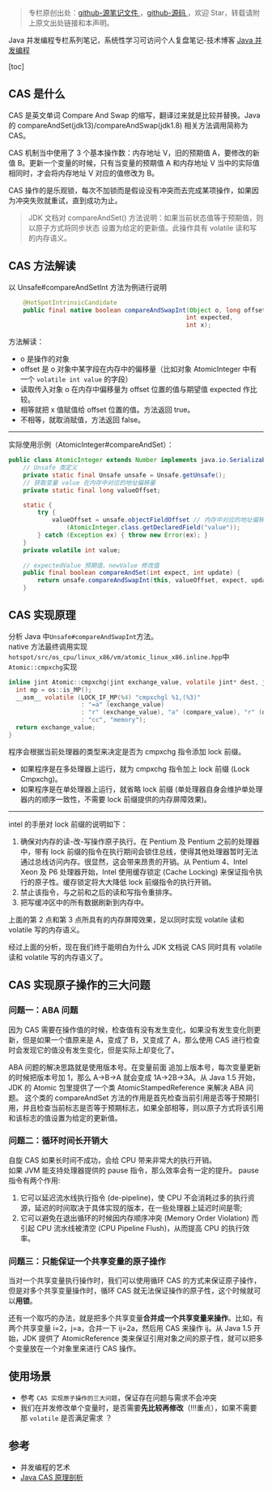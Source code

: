 > 专栏原创出处：[github-源笔记文件 ](https://github.com/GourdErwa/review-notes/tree/master/language/java-concurrency) ，[github-源码 ](https://github.com/GourdErwa/java-advanced/tree/master/java-concurrency)，欢迎 Star，转载请附上原文出处链接和本声明。

Java 并发编程专栏系列笔记，系统性学习可访问个人复盘笔记-技术博客 [Java 并发编程 ](https://review-notes.top/language/java-concurrency/)

[toc]
## CAS 是什么
CAS 是英文单词 Compare And Swap 的缩写，翻译过来就是比较并替换。Java 的 compareAndSet(jdk13)/compareAndSwap(jdk1.8) 相关方法调用简称为 CAS。

CAS 机制当中使用了 3 个基本操作数：内存地址 V，旧的预期值 A，要修改的新值 B。更新一个变量的时候，只有当变量的预期值 A 和内存地址 V 当中的实际值相同时，才会将内存地址 V 对应的值修改为 B。

CAS 操作的是乐观锁，每次不加锁而是假设没有冲突而去完成某项操作，如果因为冲突失败就重试，直到成功为止。

> JDK 文档对 compareAndSet() 方法说明：如果当前状态值等于预期值，则以原子方式将同步状态 设置为给定的更新值。此操作具有 volatile 读和写的内存语义。

## CAS 方法解读
以 Unsafe#compareAndSetInt 方法为例进行说明
```java
    @HotSpotIntrinsicCandidate
    public final native boolean compareAndSwapInt(Object o, long offset,
                                                 int expected,
                                                 int x);
```
方法解读：
- o 是操作的对象
- offset 是 o 对象中某字段在内存中的偏移量（比如对象 AtomicInteger 中有一个 `volatile int value` 的字段）
- 读取传入对象 o 在内存中偏移量为 offset 位置的值与期望值 expected 作比较。
- 相等就把 x 值赋值给 offset 位置的值。方法返回 true。
- 不相等，就取消赋值，方法返回 false。

***

实际使用示例（AtomicInteger#compareAndSet）：
```java
public class AtomicInteger extends Number implements java.io.Serializable {
    // Unsafe 类定义
    private static final Unsafe unsafe = Unsafe.getUnsafe();
    // 获取变量 value 在内存中对应的地址偏移量
    private static final long valueOffset;

    static {
        try {
            valueOffset = unsafe.objectFieldOffset // 内存中对应的地址偏移量获取
                (AtomicInteger.class.getDeclaredField("value"));
        } catch (Exception ex) { throw new Error(ex); }
    }
    private volatile int value;
        
    // expectedValue 预期值、newValue 修改值
    public final boolean compareAndSet(int expect, int update) {
        return unsafe.compareAndSwapInt(this, valueOffset, expect, update);
    }
```
## CAS 实现原理
分析 Java 中`Unsafe#compareAndSwapInt`方法。  
native 方法最终调用实现`hotspot/src/os_cpu/linux_x86/vm/atomic_linux_x86.inline.hpp`中`Atomic::cmpxchg`实现
```c
inline jint Atomic::cmpxchg(jint exchange_value, volatile jint* dest, jint compare_value) {
  int mp = os::is_MP();
  __asm__ volatile (LOCK_IF_MP(%4) "cmpxchgl %1,(%3)"
                    : "=a" (exchange_value)
                    : "r" (exchange_value), "a" (compare_value), "r" (dest), "r" (mp)
                    : "cc", "memory");
  return exchange_value;
}
```
程序会根据当前处理器的类型来决定是否为 cmpxchg 指令添加 lock 前缀。
- 如果程序是在多处理器上运行，就为 cmpxchg 指令加上 lock 前缀 (Lock Cmpxchg)。
- 如果程序是在单处理器上运行，就省略 lock 前缀 (单处理器自身会维护单处理器内的顺序一致性，不需要 lock 前缀提供的内存屏障效果)。

***

intel 的手册对 lock 前缀的说明如下：
1. 确保对内存的读-改-写操作原子执行。在 Pentium 及 Pentium 之前的处理器中，带有 lock 前缀的指令在执行期间会锁住总线，使得其他处理器暂时无法通过总线访问内存。很显然，这会带来昂贵的开销。从 Pentium 4、Intel Xeon 及 P6 处理器开始，Intel 使用缓存锁定 (Cache Locking) 来保证指令执行的原子性。缓存锁定将大大降低 lock 前缀指令的执行开销。
2. 禁止该指令，与之前和之后的读和写指令重排序。
3. 把写缓冲区中的所有数据刷新到内存中。

上面的第 2 点和第 3 点所具有的内存屏障效果，足以同时实现 volatile 读和 volatile 写的内存语义。

经过上面的分析，现在我们终于能明白为什么 JDK 文档说 CAS 同时具有 volatile 读和 volatile 写的内存语义了。

## CAS 实现原子操作的三大问题
### 问题一：ABA 问题
因为 CAS 需要在操作值的时候，检查值有没有发生变化，如果没有发生变化则更新，但是如果一个值原来是 A，变成了 B，又变成了 A，那么使用 CAS 进行检查时会发现它的值没有发生变化，但是实际上却变化了。

ABA 问题的解决思路就是使用版本号。在变量前面 追加上版本号，每次变量更新的时候把版本号加 1，那么 A→B→A 就会变成 1A→2B→3A。从 Java 1.5 开始，JDK 的 Atomic 包里提供了一个类 AtomicStampedReference 来解决 ABA 问题。
这个类的 compareAndSet 方法的作用是首先检查当前引用是否等于预期引用，并且检查当前标志是否等于预期标志，如果全部相等，则以原子方式将该引用和该标志的值设置为给定的更新值。

### 问题二：循环时间长开销大
自旋 CAS 如果长时间不成功，会给 CPU 带来非常大的执行开销。  
如果 JVM 能支持处理器提供的 pause 指令，那么效率会有一定的提升。
pause 指令有两个作用:
1. 它可以延迟流水线执行指令 (de-pipeline)，使 CPU 不会消耗过多的执行资源，延迟的时间取决于具体实现的版本，在一些处理器上延迟时间是零;
2. 它可以避免在退出循环的时候因内存顺序冲突 (Memory Order Violation) 而引起 CPU 流水线被清空 (CPU Pipeline Flush)，从而提高 CPU 的执行效率。

### 问题三：只能保证一个共享变量的原子操作
当对一个共享变量执行操作时，我们可以使用循环 CAS 的方式来保证原子操作，但是对多个共享变量操作时，循环 CAS 就无法保证操作的原子性，这个时候就可以**用锁**。

还有一个取巧的办法，就是把多个共享变量**合并成一个共享变量来操作**。比如，有两个共享变量 i=2，j=a，合并一下 ij=2a，然后用 CAS 来操作 ij。从 Java 1.5 开始，JDK 提供了 AtomicReference 类来保证引用对象之间的原子性，就可以把多个变量放在一个对象里来进行 CAS 操作。

## 使用场景
- 参考 `CAS 实现原子操作的三大问题`，保证存在问题与需求不会冲突
- 我们在并发修改单个变量时，是否需要**先比较再修改**（!!!重点），如果不需要那 `volatile` 是否满足需求 ？

## 参考
- 并发编程的艺术
- [Java CAS 原理剖析 ](https://juejin.im/post/5a73cbbff265da4e807783f5)